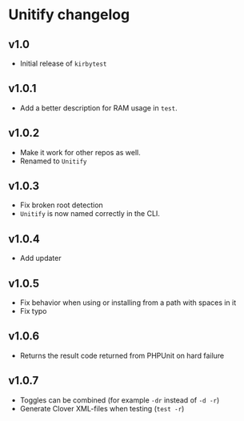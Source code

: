 # Unitify changelog

## v1.0
+ Initial release of `kirbytest`

## v1.0.1
+ Add a better description for RAM usage in `test`.

## v1.0.2
* Make it work for other repos as well.
* Renamed to `Unitify`

## v1.0.3
* Fix broken root detection
* `Unitify` is now named correctly in the CLI.

## v1.0.4
+ Add updater

## v1.0.5
* Fix behavior when using or installing from a path with spaces in it
* Fix typo

## v1.0.6
* Returns the result code returned from PHPUnit on hard failure

## v1.0.7
+ Toggles can be combined (for example `-dr` instead of `-d -r`)
+ Generate Clover XML-files when testing (`test -r`)